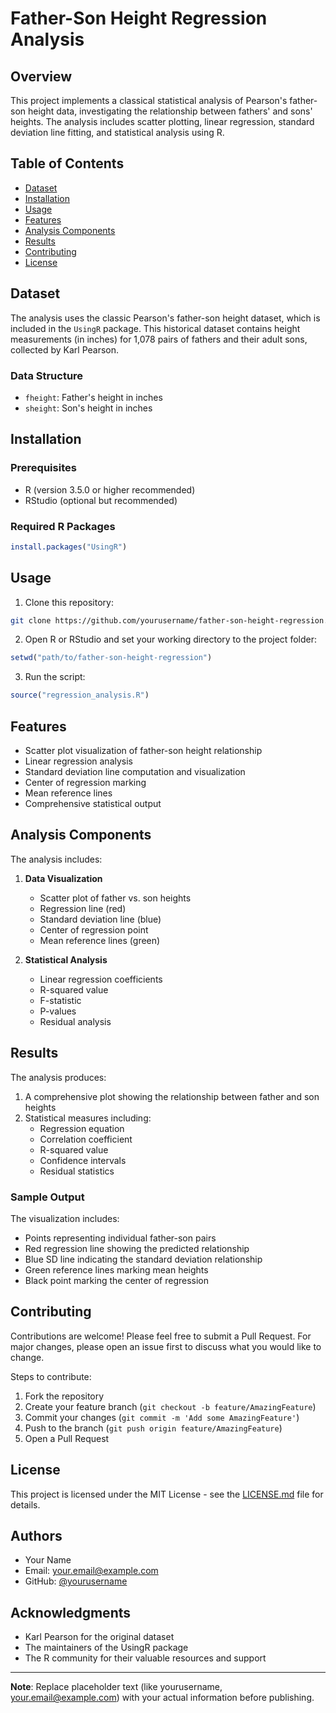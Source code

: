 # Father-Son Height Regression Analysis

## Overview
This project implements a classical statistical analysis of Pearson's father-son height data, investigating the relationship between fathers' and sons' heights. The analysis includes scatter plotting, linear regression, standard deviation line fitting, and statistical analysis using R.

## Table of Contents
- [Dataset](#dataset)
- [Installation](#installation)
- [Usage](#usage)
- [Features](#features)
- [Analysis Components](#analysis-components)
- [Results](#results)
- [Contributing](#contributing)
- [License](#license)

## Dataset
The analysis uses the classic Pearson's father-son height dataset, which is included in the `UsingR` package. This historical dataset contains height measurements (in inches) for 1,078 pairs of fathers and their adult sons, collected by Karl Pearson.

### Data Structure
- `fheight`: Father's height in inches
- `sheight`: Son's height in inches

## Installation

### Prerequisites
- R (version 3.5.0 or higher recommended)
- RStudio (optional but recommended)

### Required R Packages
```R
install.packages("UsingR")
```

## Usage
1. Clone this repository:
```bash
git clone https://github.com/yourusername/father-son-height-regression.git
```

2. Open R or RStudio and set your working directory to the project folder:
```R
setwd("path/to/father-son-height-regression")
```

3. Run the script:
```R
source("regression_analysis.R")
```

## Features
- Scatter plot visualization of father-son height relationship
- Linear regression analysis
- Standard deviation line computation and visualization
- Center of regression marking
- Mean reference lines
- Comprehensive statistical output

## Analysis Components
The analysis includes:
1. **Data Visualization**
   - Scatter plot of father vs. son heights
   - Regression line (red)
   - Standard deviation line (blue)
   - Center of regression point
   - Mean reference lines (green)

2. **Statistical Analysis**
   - Linear regression coefficients
   - R-squared value
   - F-statistic
   - P-values
   - Residual analysis

## Results
The analysis produces:
1. A comprehensive plot showing the relationship between father and son heights
2. Statistical measures including:
   - Regression equation
   - Correlation coefficient
   - R-squared value
   - Confidence intervals
   - Residual statistics

### Sample Output
The visualization includes:
- Points representing individual father-son pairs
- Red regression line showing the predicted relationship
- Blue SD line indicating the standard deviation relationship
- Green reference lines marking mean heights
- Black point marking the center of regression

## Contributing
Contributions are welcome! Please feel free to submit a Pull Request. For major changes, please open an issue first to discuss what you would like to change.

Steps to contribute:
1. Fork the repository
2. Create your feature branch (`git checkout -b feature/AmazingFeature`)
3. Commit your changes (`git commit -m 'Add some AmazingFeature'`)
4. Push to the branch (`git push origin feature/AmazingFeature`)
5. Open a Pull Request

## License
This project is licensed under the MIT License - see the [LICENSE.md](LICENSE.md) file for details.

## Authors
- Your Name
- Email: your.email@example.com
- GitHub: [@yourusername](https://github.com/yourusername)

## Acknowledgments
- Karl Pearson for the original dataset
- The maintainers of the UsingR package
- The R community for their valuable resources and support

---
**Note**: Replace placeholder text (like yourusername, your.email@example.com) with your actual information before publishing.